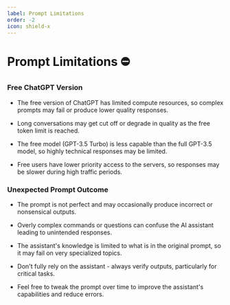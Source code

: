 ```yaml
---
label: Prompt Limitations
order: -2
icon: shield-x
---
```


# Prompt Limitations ⛔

### Free ChatGPT Version

- The free version of ChatGPT has limited compute resources, so complex prompts may fail or produce lower quality responses.

- Long conversations may get cut off or degrade in quality as the free token limit is reached.

- The free model (GPT-3.5 Turbo) is less capable than the full GPT-3.5 model, so highly technical responses may be limited.

- Free users have lower priority access to the servers, so responses may be slower during high traffic periods.

### Unexpected Prompt Outcome

- The prompt is not perfect and may occasionally produce incorrect or nonsensical outputs.

- Overly complex commands or questions can confuse the AI assistant leading to unintended responses.

- The assistant's knowledge is limited to what is in the original prompt, so it may fail on very specialized topics.

- Don't fully rely on the assistant - always verify outputs, particularly for critical tasks.

- Feel free to tweak the prompt over time to improve the assistant's capabilities and reduce errors.